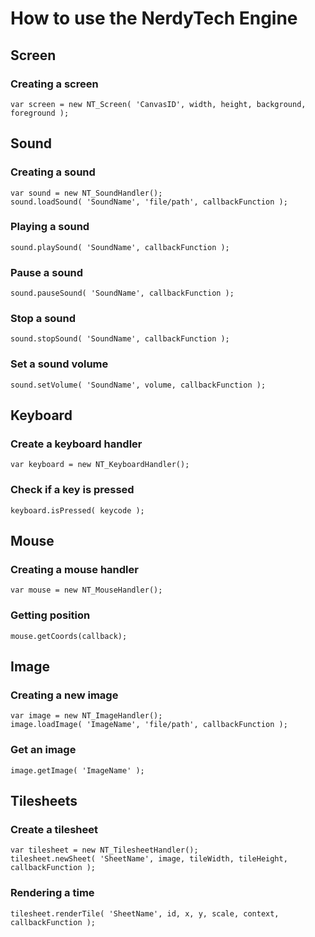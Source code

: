 
# How to use the NerdyTech Engine

## Screen

### Creating a screen

    var screen = new NT_Screen( 'CanvasID', width, height, background, foreground );

## Sound

### Creating a sound

    var sound = new NT_SoundHandler();
    sound.loadSound( 'SoundName', 'file/path', callbackFunction );

### Playing a sound


    sound.playSound( 'SoundName', callbackFunction );

### Pause a sound

    sound.pauseSound( 'SoundName', callbackFunction );

### Stop a sound

    sound.stopSound( 'SoundName', callbackFunction );

### Set a sound volume

    sound.setVolume( 'SoundName', volume, callbackFunction );

## Keyboard

### Create a keyboard handler

    var keyboard = new NT_KeyboardHandler();

### Check if a key is pressed

    keyboard.isPressed( keycode );

## Mouse

### Creating a mouse handler

    var mouse = new NT_MouseHandler();

### Getting position

    mouse.getCoords(callback);

## Image

### Creating a new image

    var image = new NT_ImageHandler();
    image.loadImage( 'ImageName', 'file/path', callbackFunction );

### Get an image

    image.getImage( 'ImageName' );

## Tilesheets

### Create a tilesheet

    var tilesheet = new NT_TilesheetHandler();
    tilesheet.newSheet( 'SheetName', image, tileWidth, tileHeight, callbackFunction );

### Rendering a time

    tilesheet.renderTile( 'SheetName', id, x, y, scale, context, callbackFunction );